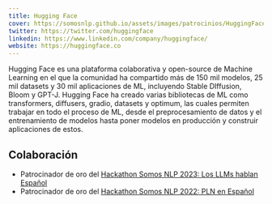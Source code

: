 ```yaml
---
title: Hugging Face
cover: https://somosnlp.github.io/assets/images/patrocinios/HuggingFace.svg
twitter: https://twitter.com/huggingface
linkedin: https://www.linkedin.com/company/huggingface/
website: https://huggingface.co
---
```


Hugging Face es una plataforma colaborativa y open-source de Machine Learning en el que la comunidad ha compartido más de 150 mil modelos, 25 mil datasets y 30 mil aplicaciones de ML, incluyendo Stable DIffusion, Bloom y GPT-J. Hugging Face ha creado varias bibliotecas de ML como transformers, diffusers, gradio, datasets y optimum, las cuales permiten trabajar en todo el proceso de ML, desde el preprocesamiento de datos y el entrenamiento de modelos hasta poner modelos en producción y construir aplicaciones de estos.

## Colaboración
- Patrocinador de oro del [Hackathon Somos NLP 2023: Los LLMs hablan Español](/hackathon)
- Patrocinador de oro del [Hackathon Somos NLP 2022: PLN en Español](/blog/hackathon-2022)
